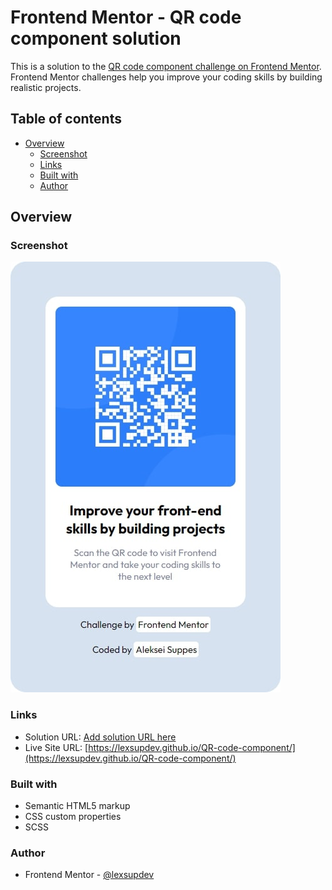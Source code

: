 # Frontend Mentor - QR code component solution

This is a solution to the [QR code component challenge on Frontend Mentor](https://www.frontendmentor.io/challenges/qr-code-component-iux_sIO_H). Frontend Mentor challenges help you improve your coding skills by building realistic projects. 

## Table of contents

- [Overview](#overview)
  - [Screenshot](#screenshot)
  - [Links](#links)
  - [Built with](#built-with)
  - [Author](#author)

## Overview

### Screenshot

![Screenshot of QR code component](./images/Screenshot.jpg)


### Links

- Solution URL: [Add solution URL here](https://your-solution-url.com)
- Live Site URL: [https://lexsupdev.github.io/QR-code-component/](https://lexsupdev.github.io/QR-code-component/)

### Built with

- Semantic HTML5 markup
- CSS custom properties
- SCSS

### Author

- Frontend Mentor - [@lexsupdev](https://www.frontendmentor.io/profile/LexSupDev)

